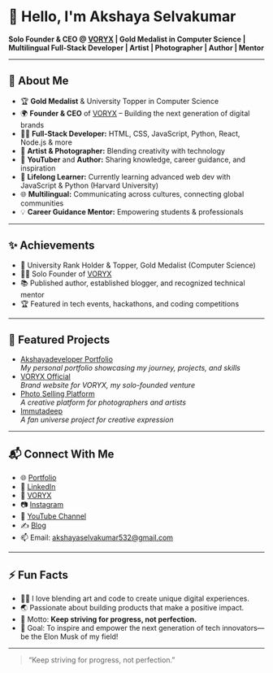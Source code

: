 # 👋 Hello, I'm Akshaya Selvakumar

**Solo Founder & CEO @ [VORYX](https://voryx.akshayaselvakumar.org) | Gold Medalist in Computer Science | Multilingual Full-Stack Developer | Artist | Photographer | Author | Mentor**

---

## 🚀 About Me

- 🏆 **Gold Medalist** & University Topper in Computer Science  
- 🌍 **Founder & CEO** of [VORYX](https://voryx.akshayaselvakumar.org) – Building the next generation of digital brands  
- 🧑‍💻 **Full-Stack Developer:** HTML, CSS, JavaScript, Python, React, Node.js & more  
- 🎨 **Artist & Photographer:** Blending creativity with technology  
- 🎥 **YouTuber** and **Author:** Sharing knowledge, career guidance, and inspiration  
- 🌱 **Lifelong Learner:** Currently learning advanced web dev with JavaScript & Python (Harvard University)  
- 🌐 **Multilingual:** Communicating across cultures, connecting global communities  
- 💡 **Career Guidance Mentor:** Empowering students & professionals

---

## ✨ Achievements

- 🥇 University Rank Holder & Topper, Gold Medalist (Computer Science)
- 👨‍🎓 Solo Founder of [VORYX](https://voryx.akshayaselvakumar.org)
- 📚 Published author, established blogger, and recognized technical mentor
- 🏆 Featured in tech events, hackathons, and coding competitions

---

## 🌟 Featured Projects

- [Akshayadeveloper Portfolio](https://github.com/Akshayadeveloper/AkshayaDeveloper-Portfolio)  
  _My personal portfolio showcasing my journey, projects, and skills_
- [VORYX Official](https://github.com/Akshayadeveloper/VORYXofficial-)  
  _Brand website for VORYX, my solo-founded venture_
- [Photo Selling Platform](https://github.com/Akshayadeveloper/Photo-selling)  
  _A creative platform for photographers and artists_
- [Immutadeep](https://github.com/Akshayadeveloper/immutadeep)  
  _A fan universe project for creative expression_

---

## 📬 Connect With Me

- 🌐 [Portfolio](https://www.akshayaselvakumar.com)
- 💼 [LinkedIn](https://linkedin.com/in/akshaya-selvakumar-5b3461278)
- 🏢 [VORYX](https://voryx.akshayaselvakumar.org)
- 📷 [Instagram](https://www.instagram.com/voryx.official/) <!-- Add if you want -->
- 🎥 [YouTube Channel](https://www.youtube.com/@Akshayadeveloper) <!-- Add if you want -->
- ✍️ [Blog](https://akshayadeveloper.blogspot.com/) <!-- Add if you want -->
- 📫 Email: akshayaselvakumar532@gmail.com

---

## ⚡ Fun Facts

- 🧑‍🎨 I love blending art and code to create unique digital experiences.
- 🌏 Passionate about building products that make a positive impact.
- 🎯 Motto: **Keep striving for progress, not perfection.**
- 🚀 Goal: To inspire and empower the next generation of tech innovators—be the Elon Musk of my field!

---

> “Keep striving for progress, not perfection.”  
 
